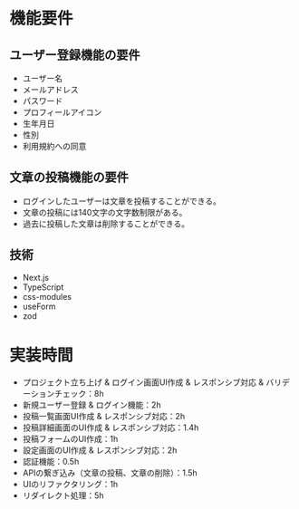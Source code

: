 # 機能要件

## ユーザー登録機能の要件

- ユーザー名
- メールアドレス
- パスワード
- プロフィールアイコン
- 生年月日
- 性別
- 利用規約への同意

## 文章の投稿機能の要件

- ログインしたユーザーは文章を投稿することができる。
- 文章の投稿には140文字の文字数制限がある。
- 過去に投稿した文章は削除することができる。

## 技術

- Next.js
- TypeScript
- css-modules
- useForm
- zod

# 実装時間

- プロジェクト立ち上げ & ログイン画面UI作成 & レスポンシブ対応 & バリデーションチェック：8h
- 新規ユーザー登録 & ログイン機能：2h
- 投稿一覧画面UI作成 & レスポンシブ対応：2h
- 投稿詳細画面のUI作成 & レスポンシブ対応：1.4h
- 投稿フォームのUI作成：1h
- 設定画面のUI作成 & レスポンシブ対応：2h
- 認証機能：0.5h
- APIの繋ぎ込み（文章の投稿、文章の削除）：1.5h
- UIのリファクタリング：1h
- リダイレクト処理：5h
